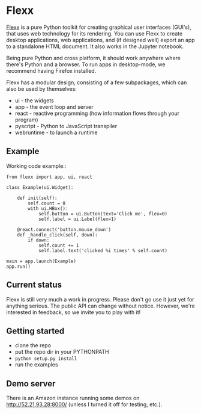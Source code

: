 Flexx
=====

[Flexx](https://flexx.readthedocs.org) is a pure Python toolkit for creating
graphical user interfaces (GUI's), that uses web technology for its
rendering. You can use Flexx to create desktop applications, web
applications, and (if designed well) export an app to a standalone HTML
document. It also works in the Jupyter notebook.

Being pure Python and cross platform, it should work anywhere where
there's Python and a browser. To run apps in desktop-mode, we recommend having Firefox
installed.

Flexx has a modular design, consisting of a few subpackages, which can
also be used by themselves:

* ui - the widgets
* app - the event loop and server
* react - reactive programming (how information flows through your program)
* pyscript - Python to JavaScript transpiler
* webruntime - to launch a runtime

Example
-------

Working code example::

    from flexx import app, ui, react
    
    class Example(ui.Widget):
        
        def init(self):
            self.count = 0
            with ui.HBox():
                self.button = ui.Button(text='Click me', flex=0)
                self.label = ui.Label(flex=1)
        
        @react.connect('button.mouse_down')
        def _handle_click(self, down):
            if down:
                self.count += 1
                self.label.text('clicked %i times' % self.count)
    
    main = app.launch(Example)
    app.run()


Current status
--------------

Flexx is still very much a work in progress. Please don't go use it
just yet for anything serious. The public API can change without notice.
However, we're interested in feedback, so we invite you to play with
it!


Getting started
---------------

* clone the repo
* put the repo dir in your PYTHONPATH
* ``python setup.py install``
* run the examples


Demo server
-----------

There is an Amazon instance running some demos on http://52.21.93.28:8000/ 
(unless I turned it off for testing, etc.).
